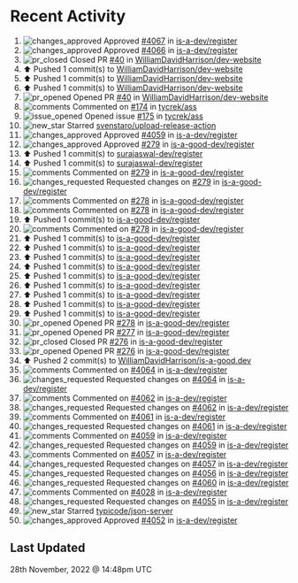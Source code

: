 # Recent Activity

<!--RECENT_ACTIVITY:start-->
1. ![changes_approved](https://cdn.jsdelivr.net/gh/Readme-Workflows/Readme-Icons@main/icons/octicons/ApprovedChanges.svg) Approved [#4067](https://github.com/is-a-dev/register/pull/4067#pullrequestreview-1195737224) in [is-a-dev/register](https://github.com/is-a-dev/register)
2. ![changes_approved](https://cdn.jsdelivr.net/gh/Readme-Workflows/Readme-Icons@main/icons/octicons/ApprovedChanges.svg) Approved [#4066](https://github.com/is-a-dev/register/pull/4066#pullrequestreview-1195593263) in [is-a-dev/register](https://github.com/is-a-dev/register)
3. ![pr_closed](https://cdn.jsdelivr.net/gh/Readme-Workflows/Readme-Icons@main/icons/octicons/PullRequestClosed.svg) Closed PR [#40](https://github.com/WilliamDavidHarrison/dev-website/pull/40) in [WilliamDavidHarrison/dev-website](https://github.com/WilliamDavidHarrison/dev-website)
4. ⬆️ Pushed 1 commit(s) to [WilliamDavidHarrison/dev-website](https://github.com/WilliamDavidHarrison/dev-website)
5. ⬆️ Pushed 1 commit(s) to [WilliamDavidHarrison/dev-website](https://github.com/WilliamDavidHarrison/dev-website)
6. ⬆️ Pushed 1 commit(s) to [WilliamDavidHarrison/dev-website](https://github.com/WilliamDavidHarrison/dev-website)
7. ![pr_opened](https://cdn.jsdelivr.net/gh/Readme-Workflows/Readme-Icons@main/icons/octicons/PullRequestOpened.svg) Opened PR [#40](https://github.com/WilliamDavidHarrison/dev-website/pull/40) in [WilliamDavidHarrison/dev-website](https://github.com/WilliamDavidHarrison/dev-website)
8. ![comments](https://cdn.jsdelivr.net/gh/Readme-Workflows/Readme-Icons@main/icons/octicons/Comment.svg) Commented on [#174](https://github.com/tycrek/ass/issues/174#issuecomment-1328848514) in [tycrek/ass](https://github.com/tycrek/ass)
9. ![issue_opened](https://cdn.jsdelivr.net/gh/Readme-Workflows/Readme-Icons@main/icons/octicons/IssueOpened.svg) Opened issue [#175](https://github.com/tycrek/ass/issues/175) in [tycrek/ass](https://github.com/tycrek/ass)
10. ![new_star](https://cdn.jsdelivr.net/gh/Readme-Workflows/Readme-Icons@main/icons/octicons/StarredRepositoryYellow.svg) Starred [svenstaro/upload-release-action](https://github.com/svenstaro/upload-release-action)
11. ![changes_approved](https://cdn.jsdelivr.net/gh/Readme-Workflows/Readme-Icons@main/icons/octicons/ApprovedChanges.svg) Approved [#4059](https://github.com/is-a-dev/register/pull/4059#pullrequestreview-1195336263) in [is-a-dev/register](https://github.com/is-a-dev/register)
12. ![changes_approved](https://cdn.jsdelivr.net/gh/Readme-Workflows/Readme-Icons@main/icons/octicons/ApprovedChanges.svg) Approved [#279](https://github.com/is-a-good-dev/register/pull/279#pullrequestreview-1195334700) in [is-a-good-dev/register](https://github.com/is-a-good-dev/register)
13. ⬆️ Pushed 1 commit(s) to [surajaswal-dev/register](https://github.com/surajaswal-dev/register)
14. ⬆️ Pushed 1 commit(s) to [surajaswal-dev/register](https://github.com/surajaswal-dev/register)
15. ![comments](https://cdn.jsdelivr.net/gh/Readme-Workflows/Readme-Icons@main/icons/octicons/Comment.svg) Commented on [#279](https://github.com/is-a-good-dev/register/pull/279#discussion_r1033212613) in [is-a-good-dev/register](https://github.com/is-a-good-dev/register)
16. ![changes_requested](https://cdn.jsdelivr.net/gh/Readme-Workflows/Readme-Icons@main/icons/octicons/RequestedChanges.svg) Requested changes on [#279](https://github.com/is-a-good-dev/register/pull/279#pullrequestreview-1195329748) in [is-a-good-dev/register](https://github.com/is-a-good-dev/register)
17. ![comments](https://cdn.jsdelivr.net/gh/Readme-Workflows/Readme-Icons@main/icons/octicons/Comment.svg) Commented on [#278](https://github.com/is-a-good-dev/register/pull/278#issuecomment-1328435575) in [is-a-good-dev/register](https://github.com/is-a-good-dev/register)
18. ![comments](https://cdn.jsdelivr.net/gh/Readme-Workflows/Readme-Icons@main/icons/octicons/Comment.svg) Commented on [#278](https://github.com/is-a-good-dev/register/pull/278#issuecomment-1328434161) in [is-a-good-dev/register](https://github.com/is-a-good-dev/register)
19. ⬆️ Pushed 1 commit(s) to [is-a-good-dev/register](https://github.com/is-a-good-dev/register)
20. ![comments](https://cdn.jsdelivr.net/gh/Readme-Workflows/Readme-Icons@main/icons/octicons/Comment.svg) Commented on [#278](https://github.com/is-a-good-dev/register/pull/278#issuecomment-1328432612) in [is-a-good-dev/register](https://github.com/is-a-good-dev/register)
21. ⬆️ Pushed 1 commit(s) to [is-a-good-dev/register](https://github.com/is-a-good-dev/register)
22. ⬆️ Pushed 1 commit(s) to [is-a-good-dev/register](https://github.com/is-a-good-dev/register)
23. ⬆️ Pushed 1 commit(s) to [is-a-good-dev/register](https://github.com/is-a-good-dev/register)
24. ⬆️ Pushed 1 commit(s) to [is-a-good-dev/register](https://github.com/is-a-good-dev/register)
25. ⬆️ Pushed 1 commit(s) to [is-a-good-dev/register](https://github.com/is-a-good-dev/register)
26. ⬆️ Pushed 1 commit(s) to [is-a-good-dev/register](https://github.com/is-a-good-dev/register)
27. ⬆️ Pushed 1 commit(s) to [is-a-good-dev/register](https://github.com/is-a-good-dev/register)
28. ⬆️ Pushed 1 commit(s) to [is-a-good-dev/register](https://github.com/is-a-good-dev/register)
29. ⬆️ Pushed 1 commit(s) to [is-a-good-dev/register](https://github.com/is-a-good-dev/register)
30. ![pr_opened](https://cdn.jsdelivr.net/gh/Readme-Workflows/Readme-Icons@main/icons/octicons/PullRequestOpened.svg) Opened PR [#278](https://github.com/is-a-good-dev/register/pull/278) in [is-a-good-dev/register](https://github.com/is-a-good-dev/register)
31. ![pr_opened](https://cdn.jsdelivr.net/gh/Readme-Workflows/Readme-Icons@main/icons/octicons/PullRequestOpened.svg) Opened PR [#277](https://github.com/is-a-good-dev/register/pull/277) in [is-a-good-dev/register](https://github.com/is-a-good-dev/register)
32. ![pr_closed](https://cdn.jsdelivr.net/gh/Readme-Workflows/Readme-Icons@main/icons/octicons/PullRequestClosed.svg) Closed PR [#276](https://github.com/is-a-good-dev/register/pull/276) in [is-a-good-dev/register](https://github.com/is-a-good-dev/register)
33. ![pr_opened](https://cdn.jsdelivr.net/gh/Readme-Workflows/Readme-Icons@main/icons/octicons/PullRequestOpened.svg) Opened PR [#276](https://github.com/is-a-good-dev/register/pull/276) in [is-a-good-dev/register](https://github.com/is-a-good-dev/register)
34. ⬆️ Pushed 2 commit(s) to [WilliamDavidHarrison/is-a-good.dev](https://github.com/WilliamDavidHarrison/is-a-good.dev)
35. ![comments](https://cdn.jsdelivr.net/gh/Readme-Workflows/Readme-Icons@main/icons/octicons/Comment.svg) Commented on [#4064](https://github.com/is-a-dev/register/pull/4064#discussion_r1033047029) in [is-a-dev/register](https://github.com/is-a-dev/register)
36. ![changes_requested](https://cdn.jsdelivr.net/gh/Readme-Workflows/Readme-Icons@main/icons/octicons/RequestedChanges.svg) Requested changes on [#4064](https://github.com/is-a-dev/register/pull/4064#pullrequestreview-1195094172) in [is-a-dev/register](https://github.com/is-a-dev/register)
37. ![comments](https://cdn.jsdelivr.net/gh/Readme-Workflows/Readme-Icons@main/icons/octicons/Comment.svg) Commented on [#4062](https://github.com/is-a-dev/register/pull/4062#discussion_r1033044548) in [is-a-dev/register](https://github.com/is-a-dev/register)
38. ![changes_requested](https://cdn.jsdelivr.net/gh/Readme-Workflows/Readme-Icons@main/icons/octicons/RequestedChanges.svg) Requested changes on [#4062](https://github.com/is-a-dev/register/pull/4062#pullrequestreview-1195090834) in [is-a-dev/register](https://github.com/is-a-dev/register)
39. ![comments](https://cdn.jsdelivr.net/gh/Readme-Workflows/Readme-Icons@main/icons/octicons/Comment.svg) Commented on [#4061](https://github.com/is-a-dev/register/pull/4061#discussion_r1033044046) in [is-a-dev/register](https://github.com/is-a-dev/register)
40. ![changes_requested](https://cdn.jsdelivr.net/gh/Readme-Workflows/Readme-Icons@main/icons/octicons/RequestedChanges.svg) Requested changes on [#4061](https://github.com/is-a-dev/register/pull/4061#pullrequestreview-1195090189) in [is-a-dev/register](https://github.com/is-a-dev/register)
41. ![comments](https://cdn.jsdelivr.net/gh/Readme-Workflows/Readme-Icons@main/icons/octicons/Comment.svg) Commented on [#4059](https://github.com/is-a-dev/register/pull/4059#discussion_r1033043923) in [is-a-dev/register](https://github.com/is-a-dev/register)
42. ![changes_requested](https://cdn.jsdelivr.net/gh/Readme-Workflows/Readme-Icons@main/icons/octicons/RequestedChanges.svg) Requested changes on [#4059](https://github.com/is-a-dev/register/pull/4059#pullrequestreview-1195090047) in [is-a-dev/register](https://github.com/is-a-dev/register)
43. ![comments](https://cdn.jsdelivr.net/gh/Readme-Workflows/Readme-Icons@main/icons/octicons/Comment.svg) Commented on [#4057](https://github.com/is-a-dev/register/pull/4057#discussion_r1033043713) in [is-a-dev/register](https://github.com/is-a-dev/register)
44. ![changes_requested](https://cdn.jsdelivr.net/gh/Readme-Workflows/Readme-Icons@main/icons/octicons/RequestedChanges.svg) Requested changes on [#4057](https://github.com/is-a-dev/register/pull/4057#pullrequestreview-1195089788) in [is-a-dev/register](https://github.com/is-a-dev/register)
45. ![changes_requested](https://cdn.jsdelivr.net/gh/Readme-Workflows/Readme-Icons@main/icons/octicons/RequestedChanges.svg) Requested changes on [#4056](https://github.com/is-a-dev/register/pull/4056#pullrequestreview-1195089636) in [is-a-dev/register](https://github.com/is-a-dev/register)
46. ![changes_requested](https://cdn.jsdelivr.net/gh/Readme-Workflows/Readme-Icons@main/icons/octicons/RequestedChanges.svg) Requested changes on [#4060](https://github.com/is-a-dev/register/pull/4060#pullrequestreview-1195084325) in [is-a-dev/register](https://github.com/is-a-dev/register)
47. ![comments](https://cdn.jsdelivr.net/gh/Readme-Workflows/Readme-Icons@main/icons/octicons/Comment.svg) Commented on [#4028](https://github.com/is-a-dev/register/pull/4028#issuecomment-1328382479) in [is-a-dev/register](https://github.com/is-a-dev/register)
48. ![changes_requested](https://cdn.jsdelivr.net/gh/Readme-Workflows/Readme-Icons@main/icons/octicons/RequestedChanges.svg) Requested changes on [#4055](https://github.com/is-a-dev/register/pull/4055#pullrequestreview-1195063667) in [is-a-dev/register](https://github.com/is-a-dev/register)
49. ![new_star](https://cdn.jsdelivr.net/gh/Readme-Workflows/Readme-Icons@main/icons/octicons/StarredRepositoryYellow.svg) Starred [typicode/json-server](https://github.com/typicode/json-server)
50. ![changes_approved](https://cdn.jsdelivr.net/gh/Readme-Workflows/Readme-Icons@main/icons/octicons/ApprovedChanges.svg) Approved [#4052](https://github.com/is-a-dev/register/pull/4052#pullrequestreview-1194936815) in [is-a-dev/register](https://github.com/is-a-dev/register)
<!--RECENT_ACTIVITY:end-->

## Last Updated
<!--RECENT_ACTIVITY:last_update-->
28th November, 2022 @ 14:48pm UTC
<!--RECENT_ACTIVITY:last_update_end-->
